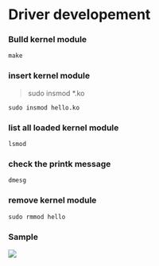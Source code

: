 # Driver developement

### Bulld kernel module
`make`
### insert kernel module
> sudo insmod *.ko

`sudo insmod hello.ko`
### list all loaded kernel module
`lsmod`
### check the printk message
`dmesg`
### remove kernel module
`sudo rmmod hello`

### Sample
![](https://imgur.com/e7fpkX8)